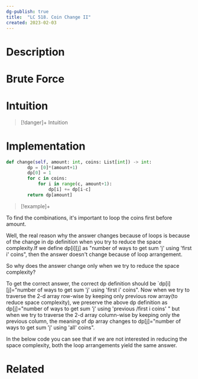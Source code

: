 ```yaml
---
dg-publish: true
title:  "LC 518. Coin Change II"
created: 2023-02-03
---
```



# Description

# Brute Force
# Intuition

>[!danger]+ Intuition

# Implementation
```python
def change(self, amount: int, coins: List[int]) -> int:
        dp = [0]*(amount+1)
        dp[0] = 1
        for c in coins:
            for i in range(c, amount+1):
                dp[i] += dp[i-c]
        return dp[amount]
```

>[!example]+ 

To find the combinations, it's important to loop the coins first before amount.


Well, the real reason why the answer changes because of loops is because of the change in dp definition when you try to reduce the space complexity.If we define dp[i][j] as "number of ways to get sum 'j' using 'first i' coins", then the answer doesn't change because of loop arrangement.

So why does the answer change only when we try to reduce the space complexity?

To get the correct answer, the correct dp definition should be `dp[i][j]="number of ways to get sum 'j' using 'first i' coins". Now when we try to traverse the 2-d array row-wise by keeping only previous row array(to reduce space complexity), we preserve the above dp definition as dp[j]="number of ways to get sum 'j' using 'previous /first i coins' " but when we try to traverse the 2-d array column-wise by keeping only the previous column, the meaning of dp array changes to dp[j]="number of ways to get sum 'j' using 'all' coins".

In the below code you can see that if we are not interested in reducing the space complexity, both the loop arrangements yield the same answer.
# Related
